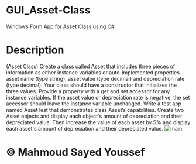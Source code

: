 # GUI_Asset-Class
Windows Form App for Asset Class using C# 
# Description
(Asset Class) Create a class called Asset that includes three pieces of information as either
instance variables or auto-implemented properties—asset name (type string), asset value (type
decimal) and depreciation rate (type decimal). Your class should have a constructor that initializes
the three values. Provide a property with a get and set accessor for any instance variables. If the asset
value or depreciation rate is negative, the set accessor should leave the instance variable unchanged.
Write a test app named AssetTest that demonstrates class Asset’s capabilities.
Create two Asset objects and display each object's amount of depreciation and their depreciated value. 
Then increase the value of each asset by 5% and display each asset's amount of depreciation and their depreciated value.
![main](https://blogger.googleusercontent.com/img/a/AVvXsEhBUu7rzwX-NAvXwWbl484PZptFkcp3aNJZVOdweN6Gc1lKeiT_PaM0LVUAWnh55dy8jTj1FzdtYGL12Y_LDfOBbXngDk3l0DoK0Kg_XA8W_gAtnhD45v1tg6RRbMNUul33dSXjy057DMWXy-EFfedDMg66BGfNla3zUh5H8Pzlsc2Y7NyeD1FmfdyU=s1920)
# © Mahmoud Sayed Youssef
